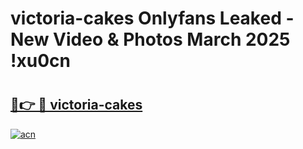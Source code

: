 # victoria-cakes Onlyfans Leaked - New Video & Photos March 2025 !xu0cn

# <h2><a href="https://04fltg.iuczelnia.edu.pl?title=victoria-cakes&ref=xu0cn">🔗👉 🔴 victoria-cakes</a></h2>

[![acn](https://github.com/user-attachments/assets/0f9c940e-d8b0-45ae-aac7-cd30a18b3e1c)](https://04fltg.iuczelnia.edu.pl?title=victoria-cakes&ref=xu0cn)

